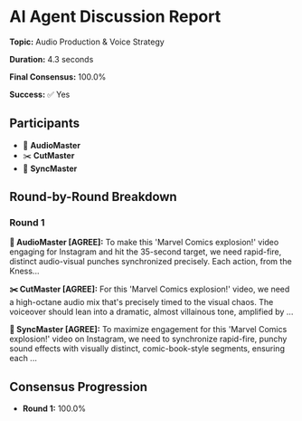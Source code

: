 # AI Agent Discussion Report

**Topic:** Audio Production & Voice Strategy

**Duration:** 4.3 seconds

**Final Consensus:** 100.0%

**Success:** ✅ Yes

## Participants

- 🎵 **AudioMaster**
- ✂️ **CutMaster**
- 🎯 **SyncMaster**

## Round-by-Round Breakdown

### Round 1

**🎵 AudioMaster [AGREE]:** To make this 'Marvel Comics explosion!' video engaging for Instagram and hit the 35-second target, we need rapid-fire, distinct audio-visual punches synchronized precisely. Each action, from the Kness...

**✂️ CutMaster [AGREE]:** For this 'Marvel Comics explosion!' video, we need a high-octane audio mix that's precisely timed to the visual chaos.  The voiceover should lean into a dramatic, almost villainous tone, amplified by ...

**🎯 SyncMaster [AGREE]:** To maximize engagement for this 'Marvel Comics explosion!' video on Instagram, we need to synchronize rapid-fire, punchy sound effects with visually distinct, comic-book-style segments, ensuring each ...

## Consensus Progression

- **Round 1:** 100.0%
